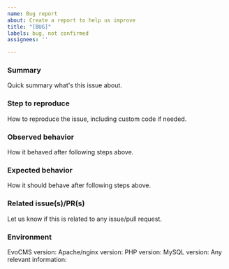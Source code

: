 ```yaml
---
name: Bug report
about: Create a report to help us improve
title: "[BUG]"
labels: bug, not confirmed
assignees: ''

---
```


### Summary 
Quick summary what's this issue about.

### Step to reproduce
How to reproduce the issue, including custom code if needed.

### Observed behavior
How it behaved after following steps above.

### Expected behavior
How it should behave after following steps above.

### Related issue(s)/PR(s)
Let us know if this is related to any issue/pull request.

### Environment
EvoCMS version: 
Apache/nginx version: 
PHP version: 
MySQL version: 
Any relevant information:
